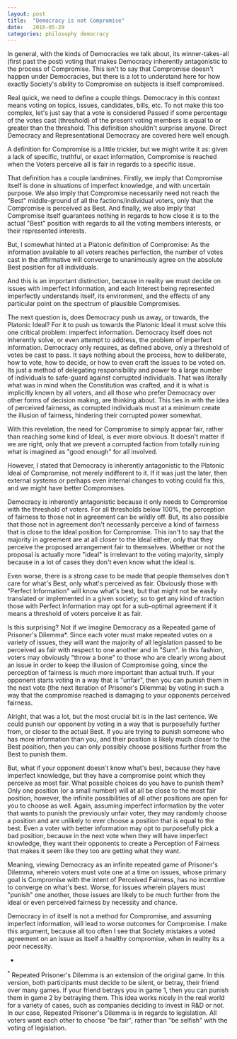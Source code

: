 ```yaml
---
layout: post
title:  "Democracy is not Compromise"
date:   2016-05-29
categories: philosophy democracy
---
```


In general, with the kinds of Democracies we talk about, its winner-takes-all (first past the post)
voting that makes Democracy inherently antagonistic to the process of Compromise. This isn't to say that Compromise
doesn't happen under Democracies, but there is a lot to understand here for how exactly Society's ability to
Compromise on subjects is itself compromised.

Real quick, we need to define a couple things. Democracy in this context means voting on topics, issues, candidates,
bills, etc. To not make this too complex, let's just say that a vote is considered Passed if some percentage of
the votes cast (threshold) of the present voting members is equal to or greater than the threshold. This definition
shouldn't surprise anyone. Direct Democracy and Representational Democracy are covered here well enough.

A definition for Compromise is a little trickier, but we might write it as: given a lack of specific, truthful, or
exact information, Compromise is reached when the Voters perceive all is fair in regards to a specific issue.

That definition has a couple landmines. Firstly, we imply that Compromise itself is done in situations of imperfect
knowledge, and with uncertain purpose. We also imply that Compromise necessarily need not reach the "Best"
middle-ground of all the factions/individual voters, only that the Compromise is perceived as Best. And finally, we
also imply that Compromise itself guarantees nothing in regards to how close it is to the actual "Best" position
with regards to all the voting members interests, or their represented interests.

But, I somewhat hinted at a Platonic definition of Compromise: As the information available to all voters reaches
perfection, the number of votes cast in the affirmative will converge to unanimously agree on the absolute Best
position for all individuals.

And this is an important distinction, because in reality we must decide on issues with imperfect information,
and each Interest being represented imperfectly understands itself, its environment, and the effects of any particular
point on the spectrum of plausible Compromises.

The next question is, does Democracy push us away, or towards, the Platonic Ideal? For it to push us towards the
Platonic Ideal it must solve this one critical problem: imperfect information. Democracy itself does not inherently
solve, or even attempt to address, the problem of imperfect information. Democracy only requires, as defined above,
only a threshold of votes be cast to pass. It says nothing about the process, how to deliberate, how to vote, how to
decide, or how to even craft the issues to be voted on. Its just a method of delegating responsibility and power to
a large number of individuals to safe-guard against corrupted individuals. That was literally what was in mind
when the Constitution was crafted, and it is what is implicitly known by all voters, and all those who prefer Democracy
over other forms of decision making, are thinking about. This ties in with the idea of perceived fairness, as corrupted
individuals must at a minimum create the illusion of fairness, hindering their corrupted power somewhat.

With this revelation, the need for Compromise to simply appear fair, rather than reaching some kind of Ideal, is ever
more obvious. It doesn't matter if we are right, only that we prevent a corrupted faction from totally ruining what
is imagined as "good enough" for all involved.

However, I stated that Democracy is inherently antagonistic to the Platonic Ideal of Compromise, not merely indifferent
to it. If it was just the later, then external systems or perhaps even internal changes to voting could fix this, and
we might have better Compromises.

Democracy is inherently antagonistic because it only needs to Compromise with the threshold of voters. For all
thresholds below 100%, the perception of fairness to those not in agreement can be wildly off. But, its also possible
that those not in agreement don't necessarily perceive a kind of fairness that is close to the Ideal position for
Compromise. This isn't to say that the majority in agreement are at all closer to the Ideal either, only that they
perceive the proposed arrangement fair to themselves. Whether or not the proposal is actually more "ideal" is irrelevant
to the voting majority, simply because in a lot of cases they don't even know what the ideal is.

Even worse, there is a strong case to be made that people themselves don't care for what's Best, only what's perceived
as fair. Obviously those with "Perfect Information" will know what's best, but that might not be easily translated or
implemented in a given society; so to get any kind of traction those with Perfect Information may opt for a sub-optimal
agreement if it means a threshold of voters perceive it as fair.

Is this surprising? Not if we imagine Democracy as a Repeated game of Prisoner's Dilemma*. Since each voter must make
repeated votes on a variety of issues, they will want the majority of all legislation passed to be perceived as fair
with respect to one another and in "Sum". In this fashion, voters may obviously "throw a bone" to those who are clearly
wrong about an issue in order to keep the illusion of Compromise going, since the perception of fairness is much more
important than actual truth. If your opponent starts voting in a way that is "unfair", then you can punish them in the
next vote (the next iteration of Prisoner's Dilemma) by voting in such a way that the compromise reached is damaging
to your opponents perceived fairness.

Alright, that was a lot, but the most crucial bit is in the last sentence. We could punish our opponent by voting in
a way that is purposefully further from, or closer to the actual Best. If you are trying to punish someone
who has more information than you, and their position is likely much closer to the Best position, then you can only
possibly choose positions further from the Best to punish them.

But, what if your opponent doesn't know what's best, because they have imperfect knowledge, but they have a compromise
point which they perceive as most fair. What possible choices do you have to punish them? Only one position (or a small
number) will at all be close to the most fair position, however, the infinite possibilities of all other positions are
open for you to choose as well. Again, assuming imperfect information by the voter that wants to punish the previously
unfair voter, they may randomly choose a position and are unlikely to ever choose a position that is equal to
the best. Even a voter with better information may opt to purposefully pick a bad position, because in the next vote
when they will have imperfect knowledge, they want their opponents to create a Perception of Fairness that makes it
seem like they too are getting what they want.

Meaning, viewing Democracy as an infinite repeated game of Prisoner's Dilemma, wherein voters must vote one at a time
on issues, whose primary goal is Compromise with the intent of Perceived Fairness, has no incentive to converge on
what's best. Worse, for  issues wherein players must "punish" one another, those issues are likely to be much further
from the ideal or even perceived fairness by necessity and chance.

Democracy in of itself is not a method for Compromise, and assuming imperfect information, will lead to worse outcomes
for Compromise. I make this argument, because all too often I see that Society mistakes a voted agreement on an issue
as itself a healthy compromise, when in reality its a poor necessity.

-

<sup>*</sup> Repeated Prisoner's Dilemma is an extension of the original game. In this version, both participants must decide to
be silent, or betray, their friend over many games. If your friend betrays you in game 1, then you can punish them
in game 2 by betraying them. This idea works nicely in the real world for a variety of cases, such as companies deciding
to invest in R&D or not. In our case, Repeated Prisoner's Dilemma is in regards to legislation. All voters want each
other to choose "be fair", rather than "be selfish" with the voting of legislation.